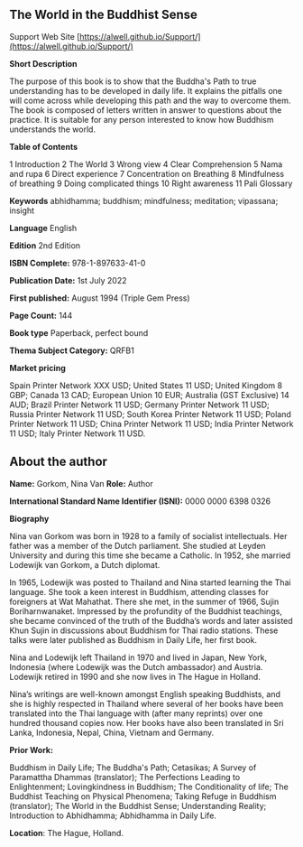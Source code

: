 ## The World in the Buddhist Sense

 Support Web Site [https://alwell.github.io/Support/](https://alwell.github.io/Support/)

**Short Description** 

The purpose of this book is to show that the Buddha's Path to true understanding has to be developed in daily life. It explains the pitfalls one will come across while developing this path and the way to overcome them. The book is composed of letters written in answer to questions about the practice. It is suitable for any person interested to know how Buddhism understands the world.


**Table of Contents** 

1 Introduction 
2 The World 
3 Wrong view 
4 Clear Comprehension 
5 Nama and rupa 
6 Direct experience 
7 Concentration on Breathing 
8 Mindfulness of breathing 
9 Doing complicated things 
10 Right awareness 
11 Pali Glossary 

**Keywords** abhidhamma; buddhism; mindfulness; meditation; vipassana; insight

**Language** English

**Edition** 2nd Edition

**ISBN Complete:** 978-1-897633-41-0

**Publication Date:** 1st July 2022

**First published:** August 1994 (Triple Gem Press)

**Page Count:** 144

**Book type** Paperback, perfect bound

**Thema Subject Category:** QRFB1

**Market pricing**

Spain Printer Network 	XXX USD;
United States 	11 USD;
United Kingdom 	8 GBP;
Canada 	13 CAD;
European Union 	10 EUR;
Australia (GST Exclusive) 14 AUD;
Brazil Printer Network 	11 USD;
Germany Printer Network 11 USD;
Russia Printer Network 	11 USD;
South Korea Printer Network 	11 USD;
Poland Printer Network 	11 USD; 
China Printer Network 	11 USD; 
India Printer Network 	11 USD; 
Italy Printer Network 	11 USD. 

## About the author

**Name:** Gorkom, Nina Van 	**Role:** Author	

**International Standard Name Identifier (ISNI):** 0000 0000 6398 0326

**Biography**

Nina van Gorkom was born in 1928 to a family of socialist intellectuals. Her father was a member of the Dutch parliament. She studied at Leyden University and during this time she became a Catholic. In 1952, she married Lodewijk van Gorkom, a Dutch diplomat.

In 1965, Lodewijk was posted to Thailand and Nina started learning the Thai language. She took a keen interest in Buddhism, attending classes for foreigners at Wat Mahathat. There she met, in the summer of 1966, Sujin Boriharnwanaket. Impressed by the profundity of the Buddhist teachings, she became convinced of the truth of the Buddha’s words and later assisted Khun Sujin in discussions about Buddhism for Thai radio stations. These talks were later published as Buddhism in Daily Life, her first book.

Nina and Lodewijk left Thailand in 1970 and lived in Japan, New York, Indonesia (where Lodewijk was the Dutch ambassador) and Austria. Lodewijk retired in 1990 and she now lives in The Hague in Holland.

Nina’s writings are well-known amongst English speaking Buddhists, and she is highly respected in Thailand where several of her books have been translated into the Thai language with (after many reprints) over one hundred thousand copies now. Her books have also been translated in Sri Lanka, Indonesia, Nepal, China, Vietnam and Germany. 
 
**Prior Work:**

Buddhism in Daily Life; The Buddha's Path; Cetasikas; A Survey of Paramattha Dhammas (translator); The Perfections Leading to Enlightenment; Lovingkindness in Buddhism; The Conditionality of life; The Buddhist Teaching on Physical Phenomena; Taking Refuge in Buddhism (translator); The World in the Buddhist Sense; Understanding Reality; Introduction to Abhidhamma; Abhidhamma in Daily Life.
 
**Location**: The Hague, Holland.
